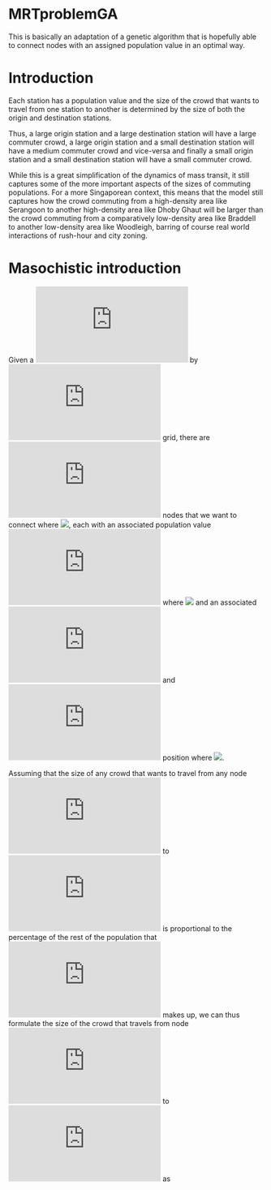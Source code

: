 # MRTproblemGA
This is basically an adaptation of a genetic algorithm that is hopefully able to connect nodes with an assigned population value in an optimal way.

# Introduction
Each station has a population value and the size of the crowd that wants to travel from one station to another is determined by the size of both the origin and destination stations.

Thus, a large origin station and a large destination station will have a large commuter crowd, a large origin station and a small destination station will have a medium commuter crowd and vice-versa and finally a small origin station and a small destination station will have a small commuter crowd.

While this is a great simplification of the dynamics of mass transit, it still captures some of the more important aspects of the sizes of commuting populations. For a more Singaporean context, this means that the model still captures how the crowd commuting from a high-density area like Serangoon to another high-density area like Dhoby Ghaut will be larger than the crowd commuting from a comparatively low-density area like Braddell to another low-density area like Woodleigh, barring of course real world interactions of rush-hour and city zoning.

# Masochistic introduction
Given a ![](https://latex.codecogs.com/gif.latex?$$n$$) by ![](https://latex.codecogs.com/gif.latex?$$n$$) grid, there are ![](https://latex.codecogs.com/gif.latex?$$i$$) nodes that we want to connect where ![](https://latex.codecogs.com/gif.latex?$x&space;\in&space;[1,n^2]$), each with an associated population value ![](https://latex.codecogs.com/gif.latex?$p$) where ![](https://latex.codecogs.com/gif.latex?$p&space;\in&space;[1,255]$) and an associated ![](https://latex.codecogs.com/gif.latex?$$x$$) and ![](https://latex.codecogs.com/gif.latex?$$y$$) position where ![](https://latex.codecogs.com/gif.latex?$x,&space;y&space;\in&space;[0,n]$).

Assuming that the size of any crowd that wants to travel from any node ![](https://latex.codecogs.com/gif.latex?$$j$$) to ![](https://latex.codecogs.com/gif.latex?$k$) is proportional to the percentage of the rest of the population that ![](https://latex.codecogs.com/gif.latex?$k$) makes up, we can thus formulate the size of the crowd that travels from node ![](https://latex.codecogs.com/gif.latex?$$j$$) to ![](https://latex.codecogs.com/gif.latex?$k$) as 
